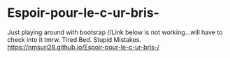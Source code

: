 # Espoir-pour-le-c-ur-bris-
Just playing around with bootsrap
//Link below is not working...will have to check into it tmrw. Tired Bed. Stupid Mistakes. 
https://nmsuri28.github.io/Espoir-pour-le-c-ur-bris-/
